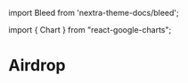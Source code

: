 import Bleed from 'nextra-theme-docs/bleed';

import { Chart } from "react-google-charts";



# Airdrop

<Bleed>
  <Chart
    chartType="PieChart"
    data={[
      [ "Receivers", "Amount" ],
      [ "Scream", 60000],
      [ "Morpheus", 60000],
      [ "DEUS", 60000],
      [ "Velocimeter", 240000],
      [ "Liquid Driver", 60000],
      ["Tarrot", 60000],
      ["Equaliser", 60000]
    ]}
    options={{
      title: "Airdrop Breakdown",
      backgroundColor: '#111111',
      colors: ['#046971', '#10575D', '#1D565B', '#003C40', '#4EAC9D', '#3BBFAA', '#21CCB1' ],
      legend: {textStyle: {color: 'white' }},
      pieHole: 0.4,
      titleTextStyle: { color: 'white' },
    }}
    width={"100%"}
    height={"600px"}
  />
</Bleed>
